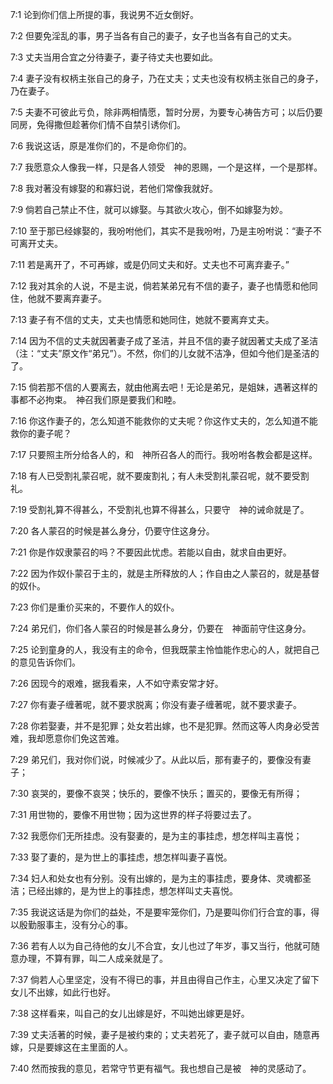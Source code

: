 <a id="1"></a>7:1  论到你们信上所提的事，我说男不近女倒好。  

<a id="2"></a>7:2  但要免淫乱的事，男子当各有自己的妻子，女子也当各有自己的丈夫。  

<a id="3"></a>7:3  丈夫当用合宜之分待妻子，妻子待丈夫也要如此。  

<a id="4"></a>7:4  妻子没有权柄主张自己的身子，乃在丈夫；丈夫也没有权柄主张自己的身子，乃在妻子。  

<a id="5"></a>7:5  夫妻不可彼此亏负，除非两相情愿，暂时分房，为要专心祷告方可；以后仍要同房，免得撒但趁著你们情不自禁引诱你们。  

<a id="6"></a>7:6  我说这话，原是准你们的，不是命你们的。  

<a id="7"></a>7:7  我愿意众人像我一样，只是各人领受　神的恩赐，一个是这样，一个是那样。  

<a id="8"></a>7:8  我对著没有嫁娶的和寡妇说，若他们常像我就好。  

<a id="9"></a>7:9  倘若自己禁止不住，就可以嫁娶。与其欲火攻心，倒不如嫁娶为妙。  

<a id="10"></a>7:10  至于那已经嫁娶的，我吩咐他们，其实不是我吩咐，乃是主吩咐说：“妻子不可离开丈夫。  

<a id="11"></a>7:11  若是离开了，不可再嫁，或是仍同丈夫和好。丈夫也不可离弃妻子。”  

<a id="12"></a>7:12  我对其余的人说，不是主说，倘若某弟兄有不信的妻子，妻子也情愿和他同住，他就不要离弃妻子。  

<a id="13"></a>7:13  妻子有不信的丈夫，丈夫也情愿和她同住，她就不要离弃丈夫。  

<a id="14"></a>7:14  因为不信的丈夫就因著妻子成了圣洁，并且不信的妻子就因著丈夫成了圣洁（注：“丈夫”原文作“弟兄”）。不然，你们的儿女就不洁净，但如今他们是圣洁的了。  

<a id="15"></a>7:15  倘若那不信的人要离去，就由他离去吧！无论是弟兄，是姐妹，遇著这样的事都不必拘束。　神召我们原是要我们和睦。  

<a id="16"></a>7:16  你这作妻子的，怎么知道不能救你的丈夫呢？你这作丈夫的，怎么知道不能救你的妻子呢？  

<a id="17"></a>7:17  只要照主所分给各人的，和　神所召各人的而行。我吩咐各教会都是这样。  

<a id="18"></a>7:18  有人已受割礼蒙召呢，就不要废割礼；有人未受割礼蒙召呢，就不要受割礼。  

<a id="19"></a>7:19  受割礼算不得甚么，不受割礼也算不得甚么，只要守　神的诫命就是了。  

<a id="20"></a>7:20  各人蒙召的时候是甚么身分，仍要守住这身分。  

<a id="21"></a>7:21  你是作奴隶蒙召的吗？不要因此忧虑。若能以自由，就求自由更好。  

<a id="22"></a>7:22  因为作奴仆蒙召于主的，就是主所释放的人；作自由之人蒙召的，就是基督的奴仆。  

<a id="23"></a>7:23  你们是重价买来的，不要作人的奴仆。  

<a id="24"></a>7:24  弟兄们，你们各人蒙召的时候是甚么身分，仍要在　神面前守住这身分。  

<a id="25"></a>7:25  论到童身的人，我没有主的命令，但我既蒙主怜恤能作忠心的人，就把自己的意见告诉你们。  

<a id="26"></a>7:26  因现今的艰难，据我看来，人不如守素安常才好。  

<a id="27"></a>7:27  你有妻子缠著呢，就不要求脱离；你没有妻子缠著呢，就不要求妻子。  

<a id="28"></a>7:28  你若娶妻，并不是犯罪；处女若出嫁，也不是犯罪。然而这等人肉身必受苦难，我却愿意你们免这苦难。  

<a id="29"></a>7:29  弟兄们，我对你们说，时候减少了。从此以后，那有妻子的，要像没有妻子；  

<a id="30"></a>7:30  哀哭的，要像不哀哭；快乐的，要像不快乐；置买的，要像无有所得；  

<a id="31"></a>7:31  用世物的，要像不用世物；因为这世界的样子将要过去了。  

<a id="32"></a>7:32  我愿你们无所挂虑。没有娶妻的，是为主的事挂虑，想怎样叫主喜悦；  

<a id="33"></a>7:33  娶了妻的，是为世上的事挂虑，想怎样叫妻子喜悦。  

<a id="34"></a>7:34  妇人和处女也有分别。没有出嫁的，是为主的事挂虑，要身体、灵魂都圣洁；已经出嫁的，是为世上的事挂虑，想怎样叫丈夫喜悦。  

<a id="35"></a>7:35  我说这话是为你们的益处，不是要牢笼你们，乃是要叫你们行合宜的事，得以殷勤服事主，没有分心的事。  

<a id="36"></a>7:36  若有人以为自己待他的女儿不合宜，女儿也过了年岁，事又当行，他就可随意办理，不算有罪，叫二人成亲就是了。  

<a id="37"></a>7:37  倘若人心里坚定，没有不得已的事，并且由得自己作主，心里又决定了留下女儿不出嫁，如此行也好。  

<a id="38"></a>7:38  这样看来，叫自己的女儿出嫁是好，不叫她出嫁更是好。  

<a id="39"></a>7:39  丈夫活著的时候，妻子是被约束的；丈夫若死了，妻子就可以自由，随意再嫁，只是要嫁这在主里面的人。  

<a id="40"></a>7:40  然而按我的意见，若常守节更有福气。我也想自己是被　神的灵感动了。  
